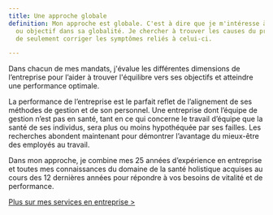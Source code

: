 ```yaml
---
title: Une approche globale
definition: Mon approche est globale. C'est à dire que je m'intéresse à un problème
  ou objectif dans sa globalité. Je chercher à trouver les causes du problème au delà
  de seulement corriger les symptômes reliés à celui-ci.

---
```

Dans chacun de mes mandats, j'évalue les différentes dimensions de l’entreprise pour l’aider à trouver l'équilibre vers ses objectifs et atteindre une performance optimale.

La performance de l’entreprise est le parfait reflet de l’alignement de ses méthodes de gestion et de son personnel. Une entreprise dont l’équipe de gestion n’est pas en santé, tant en ce qui concerne le travail d’équipe que la santé de ses individus, sera plus ou moins hypothéquée par ses failles. Les recherches abondent maintenant pour démontrer l’avantage du mieux-être des employés au travail.

Dans mon approche, je combine mes 25 années d’expérience en entreprise et toutes mes connaissances du domaine de la santé holistique acquises au cours des 12 dernières années pour répondre à vos besoins de vitalité et de performance.

[Plus sur mes services en entreprise >](https://nancy-bilodeau-refonte.vercel.app/services-conseils)